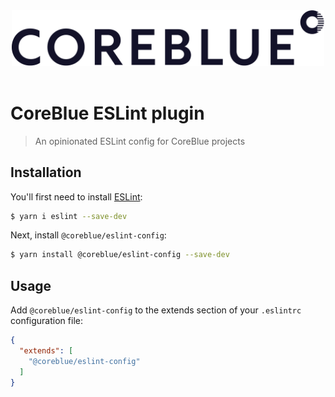<div align="center">
  <picture>
    <source media="(prefers-color-scheme: dark)" srcset="./logo-dark.png">
    <img alt="CoreBlue" src="./logo-light.png" width="500px">
  </picture>
</div>

<br />

# CoreBlue ESLint plugin
> An opinionated ESLint config for CoreBlue projects

## Installation

You'll first need to install [ESLint](http://eslint.org):

```sh
$ yarn i eslint --save-dev
```

Next, install `@coreblue/eslint-config`:

```sh
$ yarn install @coreblue/eslint-config --save-dev
```

## Usage
Add `@coreblue/eslint-config` to the extends section of your `.eslintrc` configuration file:

```json
{
  "extends": [
    "@coreblue/eslint-config"
  ]
}
```
